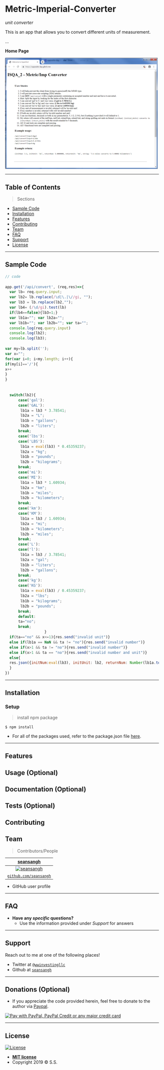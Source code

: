 # Metric-Imperial-Converter

*unit converter*

This is an app that allows you to convert different units of measurement.


...

**Home Page**

<img src="/MetricImperialConverter.PNG" title="home page" alt="home page" width="500px">



---


## Table of Contents 

> Sections
- [Sample Code](#Sample_Code)
- [Installation](#installation)
- [Features](#features)
- [Contributing](#contributing)
- [Team](#team)
- [FAQ](#faq)
- [Support](#support)
- [License](#license)


---

## Sample Code

```javascript
// code

app.get('/api/convert', (req,res)=>{
  var lb= req.query.input;
  var lb2= lb.replace(/\d|\.|\//gi, "");
  var lb3 = lb.replace(lb2,"");
  var lb4= (/\d/gi).test(lb)
  if(lb4==false){lb3=1;}
  var lb1a=""; var lb2a="";
  var lb1b=""; var lb2b=""; var ta="";
  console.log(req.query.input)
  console.log(lb2);
  console.log(lb3);
  
var my=lb.split('');
var x="";
for(var i=0; i<my.length; i++){
if(my[i]=='/'){
x++
}
}  
  
  
  switch(lb2){
      case('gal'):
      case('GAL'):
       lb1a = lb3 * 3.78541;
       lb2a = "L";
       lb1b = "gallons";
       lb2b = "liters";
      break;
      case('lbs'):
      case('LBS'):
       lb1a = eval(lb3) * 0.45359237;
       lb2a = "kg";
       lb1b = "pounds";
       lb2b = "kilograms";
      break; 
      case('mi'):
      case('MI'):
       lb1a = lb3 * 1.60934;
       lb2a = "km";
       lb1b = "miles";
       lb2b = "kilometers";
      break;  
      case('km'):
      case('KM'):
       lb1a = lb3 / 1.60934;
       lb2a = "mi";
       lb1b = "kilometers";
       lb2b = "miles";
      break;
      case('L'):
      case('l'):
       lb1a = lb3 / 3.78541;
       lb2a = "gal";
       lb1b = "liters";
       lb2b = "gallons";
      break;
      case('kg'):
      case('KG'):
       lb1a = eval(lb3) / 0.45359237;
       lb2a = "lbs";
       lb1b = "kilograms";
       lb2b = "pounds";
      break; 
      default:
      ta="no";
      break;
                  }
  if(ta=="no" && x<=1){res.send("invalid unit")}
  else if(lb1a == NaN && ta != "no"){res.send("invalid number")}
  else if(x>1 && ta != "no"){res.send("invalid number")}
  else if(x>1 && ta == "no"){res.send("invalid number and unit")}
  else{
  res.json({initNum:eval(lb3), initUnit: lb2, returnNum: Number(lb1a.toFixed(5)), returnUnit: lb2a, string: lb3 + " " + lb1b + " converts to " + lb1a.toFixed(5) + " " + lb2b})
  }   
})
```

---

## Installation


### Setup


>  install npm package

```shell
$ npm install
```

- For all of the packages used, refer to the package.json file [here](/package.json).

---

## Features
## Usage (Optional)
## Documentation (Optional)
## Tests (Optional)
## Contributing
## Team

> Contributors/People

| [**seansangh**](https://github.com/seansangh) |
| :---: |
| [![seansangh](https://avatars0.githubusercontent.com/u/45724640?v=3&s=200)](https://github.com/seansangh)    |
| [`github.com/seansangh`](https://github.com/seansangh) | 

-  GitHub user profile

---

## FAQ

- **Have any *specific* questions?**
    - Use the information provided under *Support* for answers

---

## Support

Reach out to me at one of the following places!

- Twitter at [`@wwinvestingllc`](https://twitter.com/wwinvestingllc?lang=en)
- Github at [`seansangh`](https://github.com/seansangh)

---

## Donations (Optional)

- If you appreciate the code provided herein, feel free to donate to the author via [Paypal](https://www.paypal.com/cgi-bin/webscr?cmd=_s-xclick&hosted_button_id=4VED5H2K8Z4TU&source=url).

[<img src="https://www.paypalobjects.com/webstatic/en_US/i/buttons/cc-badges-ppppcmcvdam.png" alt="Pay with PayPal, PayPal Credit or any major credit card" />](https://www.paypal.com/cgi-bin/webscr?cmd=_s-xclick&hosted_button_id=4VED5H2K8Z4TU&source=url)

---

## License

[![License](http://img.shields.io/:license-mit-blue.svg?style=flat-square)](http://badges.mit-license.org)

- **[MIT license](http://opensource.org/licenses/mit-license.php)**
- Copyright 2019 © <a>S.S.</a>

